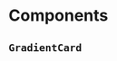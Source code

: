 # Components

## `GradientCard`

<GradientCard theme="cerise" title="title" description="Lorem ipsum dolor sit amet, qui minim labore
adipisicing minim sint cillum sint consectetur cupidatat." tag="tag or link" />
